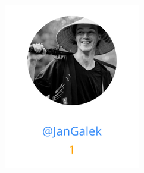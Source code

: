 
<div>
<span>
  <a href="https://github.com/JanGalek"><img src="https://raw.githubusercontent.com/gouef/datagrid/refs/heads/contributors-svg/.github/contributors/JanGalek.svg" alt="JanGalek" /></a>
</span>
</div>

